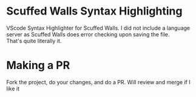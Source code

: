 # Scuffed Walls Syntax Highlighting

VScode Syntax Highlighter for Scuffed Walls. I did not include a language server as Scuffed Walls does error checking upon saving the file.\
That's quite literally it.

# Making a PR
Fork the project, do your changes, and do a PR. Will review and merge if I like it
